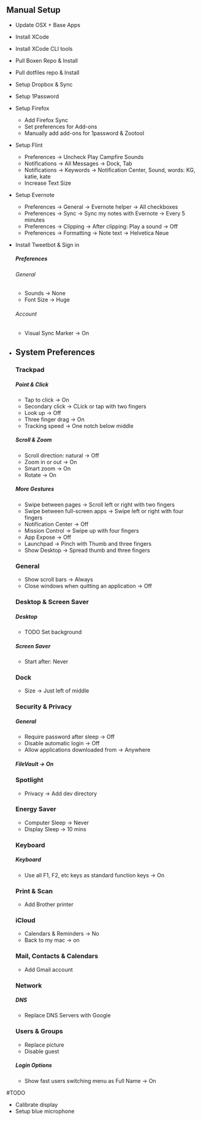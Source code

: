 ## Manual Setup

- Update OSX + Base Apps

- Install XCode

- Install XCode CLI tools

- Pull Boxen Repo & Install

- Pull dotfiles repo & Install

- Setup Dropbox & Sync

- Setup 1Password

- Setup Firefox
  * Add Firefox Sync
  * Set preferences for Add-ons
  * Manually add add-ons for 1password & Zootool

- Setup Flint
  * Preferences -> Uncheck Play Campfire Sounds
  * Notifications -> All Messages -> Dock, Tab
  * Notifications -> Keywords -> Notification Center, Sound, words: KG, katie, kate
  * Increase Text Size

- Setup Evernote
  * Preferences -> General -> Evernote helper -> All checkboxes
  * Preferences -> Sync -> Sync my notes with Evernote -> Every 5 minutes
  * Preferences -> Clipping -> After clipping: Play a sound -> Off
  * Preferences -> Formatting -> Note text -> Helvetica Neue

- Install Tweetbot & Sign in
  ##### Preferences
  
  ###### General
  * Sounds -> None
  * Font Size -> Huge
  
  ###### Account
  * Visual Sync Marker -> On

- ## System Preferences

  ### Trackpad

  ##### Point & Click
  * Tap to click -> On
  * Secondary click -> CLick or tap with two fingers
  * Look up -> Off
  * Three finger drag -> On
  * Tracking speed -> One notch below middle

  ##### Scroll & Zoom
  * Scroll direction: natural -> Off
  * Zoom in or out -> On 
  * Smart zoom -> On
  * Rotate -> On

  ##### More Gestures
  * Swipe between pages -> Scroll left or right with two fingers
  * Swipe between full-screen apps -> Swipe left or right with four fingers
  * Notification Center -> Off
  * Mission Control -> Swipe up with four fingers
  * App Expose -> Off
  * Launchpad -> Pinch with Thumb and three fingers
  * Show Desktop -> Spread thumb and three fingers

  ### General
  *  Show scroll bars -> Always
  *  Close windows when quitting an application -> Off

  ### Desktop & Screen Saver
  ##### Desktop
  * TODO Set background
  ##### Screen Saver
  * Start after: Never
  
  ### Dock
  * Size -> Just left of middle
  
  ### Security & Privacy
  ##### General
  * Require password after sleep -> Off
  * Disable automatic login -> Off
  * Allow applications downloaded from -> Anywhere
  ##### FileVault -> On

  ### Spotlight
  * Privacy -> Add dev directory

  ### Energy Saver
  * Computer Sleep -> Never
  * Display Sleep -> 10 mins

  ### Keyboard
  ##### Keyboard
  * Use all F1, F2, etc keys as standard function keys -> On

  ### Print & Scan
  * Add Brother printer

  ### iCloud
  * Calendars & Reminders -> No
  * Back to my mac -> on

  ### Mail, Contacts & Calendars
  * Add Gmail account

  ### Network
  ##### DNS
  * Replace DNS Servers with Google

  ### Users & Groups
  * Replace picture
  * Disable guest
  ##### Login Options
  * Show fast users switching menu as Full Name -> On
  
#TODO  
- Calibrate display
- Setup blue microphone

